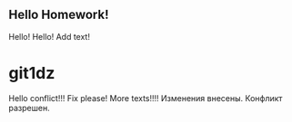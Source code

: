 ## Hello Homework!

Hello!
Hello!
Add text!
# git1dz
Hello conflict!!!
Fix please!
More texts!!!!
Изменения внесены. Конфликт разрешен.